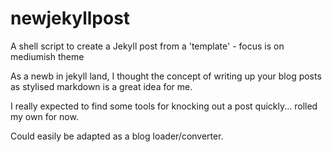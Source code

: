 # newjekyllpost
A shell script to create a Jekyll post from a 'template' - focus is on mediumish theme

As a newb in jekyll land, I thought the concept of writing up your blog posts as stylised markdown is a great idea for me.

I really expected to find some tools for knocking out a post quickly... rolled my own for now.

Could easily be adapted as a blog loader/converter.

